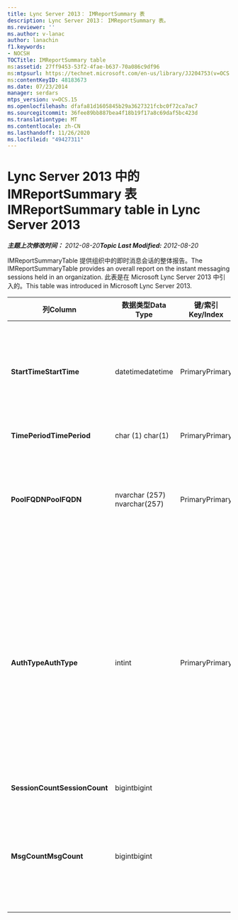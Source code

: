 ```yaml
---
title: Lync Server 2013： IMReportSummary 表
description: Lync Server 2013： IMReportSummary 表。
ms.reviewer: ''
ms.author: v-lanac
author: lanachin
f1.keywords:
- NOCSH
TOCTitle: IMReportSummary table
ms:assetid: 27ff9453-53f2-4fae-b637-70a086c9df96
ms:mtpsurl: https://technet.microsoft.com/en-us/library/JJ204753(v=OCS.15)
ms:contentKeyID: 48183673
ms.date: 07/23/2014
manager: serdars
mtps_version: v=OCS.15
ms.openlocfilehash: dfafa81d1605845b29a3627321fcbc0f72ca7ac7
ms.sourcegitcommit: 36fee89bb887bea4f18b19f17a8c69daf5bc423d
ms.translationtype: MT
ms.contentlocale: zh-CN
ms.lasthandoff: 11/26/2020
ms.locfileid: "49427311"
---
```

# <a name="imreportsummary-table-in-lync-server-2013"></a><span data-ttu-id="1fe1e-103">Lync Server 2013 中的 IMReportSummary 表</span><span class="sxs-lookup"><span data-stu-id="1fe1e-103">IMReportSummary table in Lync Server 2013</span></span>

<div data-xmlns="http://www.w3.org/1999/xhtml">

<div class="topic" data-xmlns="http://www.w3.org/1999/xhtml" data-msxsl="urn:schemas-microsoft-com:xslt" data-cs="https://msdn.microsoft.com/">

<div data-asp="https://msdn2.microsoft.com/asp">



</div>

<div id="mainSection">

<div id="mainBody"><span data-ttu-id="1fe1e-104">

<span> </span></span><span class="sxs-lookup"><span data-stu-id="1fe1e-104">

<span> </span></span></span>

<span data-ttu-id="1fe1e-105">_**主题上次修改时间：** 2012-08-20_</span><span class="sxs-lookup"><span data-stu-id="1fe1e-105">_**Topic Last Modified:** 2012-08-20_</span></span>

<span data-ttu-id="1fe1e-106">IMReportSummaryTable 提供组织中的即时消息会话的整体报告。</span><span class="sxs-lookup"><span data-stu-id="1fe1e-106">The IMReportSummaryTable provides an overall report on the instant messaging sessions held in an organization.</span></span> <span data-ttu-id="1fe1e-107">此表是在 Microsoft Lync Server 2013 中引入的。</span><span class="sxs-lookup"><span data-stu-id="1fe1e-107">This table was introduced in Microsoft Lync Server 2013.</span></span>


<table>
<colgroup>
<col style="width: 25%" />
<col style="width: 25%" />
<col style="width: 25%" />
<col style="width: 25%" />
</colgroup>
<thead>
<tr class="header">
<th><span data-ttu-id="1fe1e-108">列</span><span class="sxs-lookup"><span data-stu-id="1fe1e-108">Column</span></span></th>
<th><span data-ttu-id="1fe1e-109">数据类型</span><span class="sxs-lookup"><span data-stu-id="1fe1e-109">Data Type</span></span></th>
<th><span data-ttu-id="1fe1e-110">键/索引</span><span class="sxs-lookup"><span data-stu-id="1fe1e-110">Key/Index</span></span></th>
<th><span data-ttu-id="1fe1e-111">详细信息</span><span class="sxs-lookup"><span data-stu-id="1fe1e-111">Details</span></span></th>
</tr>
</thead>
<tbody>
<tr class="odd">
<td><p><span data-ttu-id="1fe1e-112"><strong>StartTime</strong></span><span class="sxs-lookup"><span data-stu-id="1fe1e-112"><strong>StartTime</strong></span></span></p></td>
<td><p><span data-ttu-id="1fe1e-113">datetime</span><span class="sxs-lookup"><span data-stu-id="1fe1e-113">datetime</span></span></p></td>
<td><p><span data-ttu-id="1fe1e-114">Primary</span><span class="sxs-lookup"><span data-stu-id="1fe1e-114">Primary</span></span></p></td>
<td><p><span data-ttu-id="1fe1e-115">即时消息会话开始的日期和时间。</span><span class="sxs-lookup"><span data-stu-id="1fe1e-115">Date and time that the instant messaging session began.</span></span></p></td>
</tr>
<tr class="even">
<td><p><span data-ttu-id="1fe1e-116"><strong>TimePeriod</strong></span><span class="sxs-lookup"><span data-stu-id="1fe1e-116"><strong>TimePeriod</strong></span></span></p></td>
<td><p><span data-ttu-id="1fe1e-117">char (1) </span><span class="sxs-lookup"><span data-stu-id="1fe1e-117">char(1)</span></span></p></td>
<td><p><span data-ttu-id="1fe1e-118">Primary</span><span class="sxs-lookup"><span data-stu-id="1fe1e-118">Primary</span></span></p></td>
<td></td>
</tr>
<tr class="odd">
<td><p><span data-ttu-id="1fe1e-119"><strong>PoolFQDN</strong></span><span class="sxs-lookup"><span data-stu-id="1fe1e-119"><strong>PoolFQDN</strong></span></span></p></td>
<td><p><span data-ttu-id="1fe1e-120">nvarchar (257) </span><span class="sxs-lookup"><span data-stu-id="1fe1e-120">nvarchar(257)</span></span></p></td>
<td><p><span data-ttu-id="1fe1e-121">Primary</span><span class="sxs-lookup"><span data-stu-id="1fe1e-121">Primary</span></span></p></td>
<td><p><span data-ttu-id="1fe1e-122">托管会话的池的完全限定的域名。</span><span class="sxs-lookup"><span data-stu-id="1fe1e-122">Fully qualified domain name of the pool hosting the session.</span></span></p></td>
</tr>
<tr class="even">
<td><p><span data-ttu-id="1fe1e-123"><strong>AuthType</strong></span><span class="sxs-lookup"><span data-stu-id="1fe1e-123"><strong>AuthType</strong></span></span></p></td>
<td><p><span data-ttu-id="1fe1e-124">int</span><span class="sxs-lookup"><span data-stu-id="1fe1e-124">int</span></span></p></td>
<td><p><span data-ttu-id="1fe1e-125">Primary</span><span class="sxs-lookup"><span data-stu-id="1fe1e-125">Primary</span></span></p></td>
<td><p><span data-ttu-id="1fe1e-126"> (例如紧急或非紧急) 通话的优先级。</span><span class="sxs-lookup"><span data-stu-id="1fe1e-126">Priority (for example, urgent or non-urgent) of the call.</span></span> <span data-ttu-id="1fe1e-127">优先级信息存储在 <a href="lync-server-2013-callpriorities-table.md">Lync Server 2013 的 CallPriorities 表中</a>。</span><span class="sxs-lookup"><span data-stu-id="1fe1e-127">Priority information is stored in the <a href="lync-server-2013-callpriorities-table.md">CallPriorities table in Lync Server 2013</a>.</span></span></p></td>
</tr>
<tr class="odd">
<td><p><span data-ttu-id="1fe1e-128"><strong>SessionCount</strong></span><span class="sxs-lookup"><span data-stu-id="1fe1e-128"><strong>SessionCount</strong></span></span></p></td>
<td><p><span data-ttu-id="1fe1e-129">bigint</span><span class="sxs-lookup"><span data-stu-id="1fe1e-129">bigint</span></span></p></td>
<td></td>
<td></td>
</tr>
<tr class="even">
<td><p><span data-ttu-id="1fe1e-130"><strong>MsgCount</strong></span><span class="sxs-lookup"><span data-stu-id="1fe1e-130"><strong>MsgCount</strong></span></span></p></td>
<td><p><span data-ttu-id="1fe1e-131">bigint</span><span class="sxs-lookup"><span data-stu-id="1fe1e-131">bigint</span></span></p></td>
<td></td>
<td><p><span data-ttu-id="1fe1e-132">会话期间交换的即时消息总数。</span><span class="sxs-lookup"><span data-stu-id="1fe1e-132">Total number of instant messages exchanged during the session.</span></span></p></td>
</tr>
</tbody>
</table><span data-ttu-id="1fe1e-133">


</div>

<span> </span>

</div>

</div>

</span><span class="sxs-lookup"><span data-stu-id="1fe1e-133">


</div>

<span> </span>

</div>

</div>

</span></span></div>

